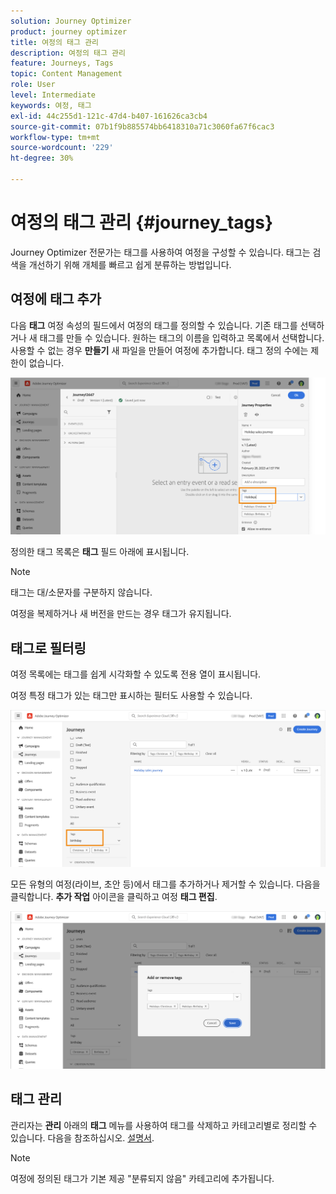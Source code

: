 ```yaml
---
solution: Journey Optimizer
product: journey optimizer
title: 여정의 태그 관리
description: 여정의 태그 관리
feature: Journeys, Tags
topic: Content Management
role: User
level: Intermediate
keywords: 여정, 태그
exl-id: 44c255d1-121c-47d4-b407-161626ca3cb4
source-git-commit: 07b1f9b885574bb6418310a71c3060fa67f6cac3
workflow-type: tm+mt
source-wordcount: '229'
ht-degree: 30%

---
```


# 여정의 태그 관리 {#journey_tags}

Journey Optimizer 전문가는 태그를 사용하여 여정을 구성할 수 있습니다. 태그는 검색을 개선하기 위해 개체를 빠르고 쉽게 분류하는 방법입니다.

## 여정에 태그 추가

다음 **태그** 여정 속성의 필드에서 여정의 태그를 정의할 수 있습니다. 기존 태그를 선택하거나 새 태그를 만들 수 있습니다. 원하는 태그의 이름을 입력하고 목록에서 선택합니다. 사용할 수 없는 경우 **만들기** 새 파일을 만들어 여정에 추가합니다. 태그 정의 수에는 제한이 없습니다.

![](assets/tags1.png)

정의한 태그 목록은 **태그** 필드 아래에 표시됩니다.

>[!NOTE]
>
> 태그는 대/소문자를 구분하지 않습니다.
> 
> 여정을 복제하거나 새 버전을 만드는 경우 태그가 유지됩니다.

## 태그로 필터링

여정 목록에는 태그를 쉽게 시각화할 수 있도록 전용 열이 표시됩니다.

여정 특정 태그가 있는 태그만 표시하는 필터도 사용할 수 있습니다.

![](assets/tags2.png)

모든 유형의 여정(라이브, 초안 등)에서 태그를 추가하거나 제거할 수 있습니다. 다음을 클릭합니다. **추가 작업** 아이콘을 클릭하고 여정 **태그 편집**.

![](assets/tags3.png)

## 태그 관리

관리자는 **관리** 아래의 **태그** 메뉴를 사용하여 태그를 삭제하고 카테고리별로 정리할 수 있습니다. 다음을 참조하십시오. [설명서](https://experienceleague.adobe.com/docs/experience-platform/administrative-tags/overview.html?lang=ko).

>[!NOTE]
>
> 여정에 정의된 태그가 기본 제공 &quot;분류되지 않음&quot; 카테고리에 추가됩니다.
